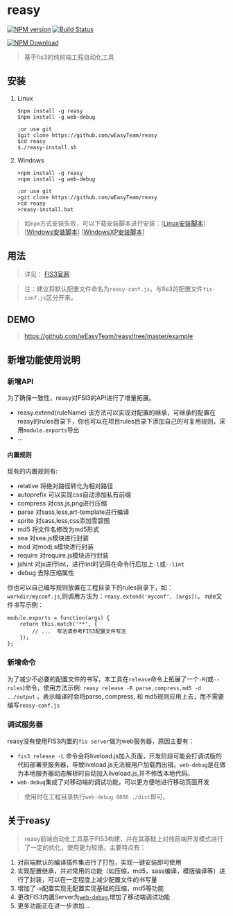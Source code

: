# reasy  
[![NPM version](https://badge.fury.io/js/reasy.png)](https://www.npmjs.org/package/reasy)
[![Build Status](https://api.travis-ci.org/wEasyTeam/reasy.png?branch=master)](https://travis-ci.org/wEasyTeam/reasy)

[![NPM Download](https://nodei.co/npm-dl/reasy.png?months=1)](https://www.npmjs.org/package/reasy)

> 基于fis3的纯前端工程自动化工具



## 安装

 1. Linux

        $npm install -g reasy
        $npm install -g web-debug
        
        ;or use git
        $git clone https://github.com/wEasyTeam/reasy
        $cd reasy
        $./reasy-install.sh
  
 2. Windows
     
        >npm install -g reasy
        >npm install -g web-debug
        
        ;or use git
        >git clone https://github.com/wEasyTeam/reasy
        >cd reasy
        >reasy-install.bat

 > 如`npm`方式安装失败，可以下载安装脚本进行安装：[[Linux安装脚本](https://raw.githubusercontent.com/wEasyTeam/reasy/master/reasy-install.sh)]   [[Windows安装脚本](https://raw.githubusercontent.com/wEasyTeam/reasy/master/reasy-install.bat)]    [[WindowsXP安装脚本](https://raw.githubusercontent.com/wEasyTeam/reasy/master/reasy-install-xp.bat)]

## 用法

> 详见： [FIS3官网](http://fis.baidu.com/)

> 注：建议将默认配置文件命名为`reasy-conf.js`，与fis3的配置文件`fis-conf.js`区分开来。


## DEMO
> https://github.com/wEasyTeam/reasy/tree/master/example

## 新增功能使用说明

### 新增API

 为了确保一致性，reasy对FSI3的API进行了增量拓展。

 * reasy.extend(ruleName)
   该方法可以实现对配置的继承，可继承的配置在reasy的rules目录下，你也可以在项目rules目录下添加自己的可复用规则，采用`module.exports`导出
 * ...
 

#### 内置规则

现有的内置规则有: 

* relative 将绝对路径转化为相对路径
* autoprefix  可以实现css自动添加私有前缀
* compress 对css,js,png进行压缩
* parse 对sass,less,art-template进行编译
* sprite 对sass,less,css添加雪碧图
* md5 将文件名修改为md5形式
* sea 对sea.js模块进行封装
* mod 对modj.s模块进行封装
* require 对require.js模块进行封装
* jshint 对js进行lint，进行lint时记得在命令行后加上`-l`或`--lint`
* debug 去除压缩属性

你也可以自己编写规则放置在工程目录下的rules目录下，如：`workdir/myconf.js`,则调用方法为：`reasy.extend('myconf', [args])`。
rule文件书写示例：
```
module.exports = function(args) {
    return this.match('**', {
        // ...  写法请参考FIS3配置文件写法
    });
};
```


### 新增命令

 为了减少不必要的配置文件的书写，本工具在`release`命令上拓展了一个`-R`(或`--rules`)命令，使用方法示例: `reasy release -R parse,compress,md5 -d ../output` 。表示编译时会将parse, compress, 和 md5规则应用上去，而不需要编写`reasy-conf.js`


### 调试服务器
reasy没有使用FIS3内置的`fis server`做为web服务器，原因主要有：

* `fis3 release -L` 命令会将liveload.js加入页面，开发阶段可能会打调试版的代码部署至服务器，导致liveload.js无法被用户加载而出错。`web-debug`是在做为本地服务器动态解析时自动加入liveload.js,并不修改本地代码。
* `web-debug`集成了对移动端的调试功能，可以更方便地进行移动页面开发

> 使用时在工程目录执行`web-debug 8080 ./dist`即可。
  


## 关于reasy

> reasy前端自动化工具基于FIS3构建，并在其基础上对纯前端开发模式进行了一定的优化，使用更为轻便。主要特点有：

 1. 对前端默认的编译插件集进行了打包，实现一键安装即可使用
 2. 实现配置继承，并对常用的功能（如压缩，md5，sass编译，模版编译等）进行了封装，可以在一定程度上减少配置文件的书写量
 3. 增加了`-m`配置实现无配置实现基础的压缩，md5等功能
 4. 更改FIS3内置Server为[`web-debug`](https://github.com/lwdgit/web-debug/),增加了移动端调试功能
 5. 更多功能正在进一步添加...

    
    
